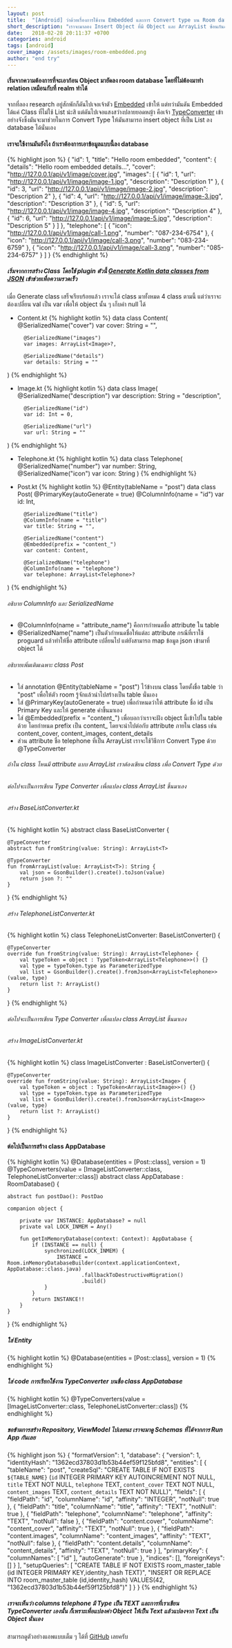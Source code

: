```yaml
---
layout: post
title:  "[Android] ว่าด้วยเรื่องการใช้งาน Embedded และการ Convert type บน Room database"
short_description: "เราจะมาลอง Insert Object ที่มี Object และ ArrayList ซ้อนกันอยู่ใน Class นั้น ๆ โดยที่ไม่ต้องทำ Relations โดยการ Embedded และการ Convert type กัน"
date:   2018-02-28 20:11:37 +0700
categories: android
tags: [android]
cover_image: /assets/images/room-embedded.png
author: "end try"
---
```

#### เริ่มจากความต้องการที่จะเอาก้อน Object มายัดลง room database โดยที่ไม่ต้องมาทำ relation เหมือนกับที่ realm ทำได้
จากที่ลอง research อยู่สักพักก็ดันไปเจอเจ้าตัว [Embedded](https://developer.android.com/reference/android/arch/persistence/room/Embedded.html) เข้าให้ แต่ทว่ามันดัน Embedded ได้แค่ Class ที่ไม่ใช้ List น่ะสิ แต่ดันไปเจอแสงสว่างปลายยอดหญ้า คือเจ้า [TypeConverter](https://developer.android.com/reference/android/arch/persistence/room/TypeConverter.html) เข้าอย่างจังซึ่งมันจะมาช่วยในการ Convert Type ให้มันสามารถ insert object ที่เป็น List ลง database ได้นั่นเอง

#### เราจะใช้งานมันยังไง ถ้าเราต้องการเอาข้อมูลแบบนี้ลง database
{% highlight json %}
{
  "id": 1,
  "title": "Hello room embedded",
  "content": {
    "details": "Hello room embedded details...",
    "cover": "http://127.0.0.1/api/v1/image/cover.jpg",
    "images": [
      {
        "id": 1,
        "url": "http://127.0.0.1/api/v1/image/image-1.jpg",
        "description": "Description 1"
      },
      {
        "id": 3,
        "url": "http://127.0.0.1/api/v1/image/image-2.jpg",
        "description": "Description 2"
      },
      {
        "id": 4,
        "url": "http://127.0.0.1/api/v1/image/image-3.jpg",
        "description": "Description 3"
      },
      {
        "id": 5,
        "url": "http://127.0.0.1/api/v1/image/image-4.jpg",
        "description": "Description 4"
      },
      {
        "id": 6,
        "url": "http://127.0.0.1/api/v1/image/image-5.jpg",
        "description": "Description 5"
      }
    ]
  },
  "telephone": [
    {
      "icon": "http://127.0.0.1/api/v1/image/call-1.png",
      "number": "087-234-6754"
    },
    {
      "icon": "http://127.0.0.1/api/v1/image/call-3.png",
      "number": "083-234-6759"
    },
    {
      "icon": "http://127.0.0.1/api/v1/image/call-3.png",
      "number": "085-234-6757"
    }
  ]
}
{% endhighlight %}

##### เริ่มจากการสร้าง Class โดยใช้ plugin ตัวนี้ [Generate Kotlin data classes from JSON](https://plugins.jetbrains.com/plugin/10054-generate-kotlin-data-classes-from-json) เข้าช่วยเพื่อความรวดเร็ว
เมื่อ Generate class เสร็จเรียบร้อยแล้ว เราจะได้ class มาทั้งหมด 4 class ตามนี้ แต่ว่าเราจะต้องเปลี่ยน val เป็น var เพื่อให้ object นั้น ๆ เก็บค่า null ได้
- Content.kt
{% highlight kotlin %}
data class Content(
        @SerializedName("cover")
        var cover: String = "",

        @SerializedName("images")
        var images: ArrayList<Image>?,

        @SerializedName("details")
        var details: String = ""
)
{% endhighlight %}
- Image.kt
{% highlight kotlin %}
data class Image(
        @SerializedName("description")
        var description: String = "description",

        @SerializedName("id")
        var id: Int = 0,

        @SerializedName("url")
        var url: String = ""
)
{% endhighlight %}
- Telephone.kt
{% highlight kotlin %}
data class Telephone(
        @SerializedName("number")
        var number: String,
        @SerializedName("icon")
        var icon: String
)
{% endhighlight %}
- Post.kt
{% highlight kotlin %}
@Entity(tableName = "post")
data class Post(
        @PrimaryKey(autoGenerate = true)
        @ColumnInfo(name = "id")
        var id: Int,

        @SerializedName("title")
        @ColumnInfo(name = "title")
        var title: String = "",

        @SerializedName("content")
        @Embedded(prefix = "content_")
        var content: Content,

        @SerializedName("telephone")
        @ColumnInfo(name = "telephone")
        var telephone: ArrayList<Telephone>?
)
{% endhighlight %}

###### อธิบาย ColumnInfo และ SerializedName
- @ColumnInfo(name = "attribute_name") คือการกำหนดชื่อ attribute ใน table
- @SerializedName("name") เป็นตัวกำหนดชื่อให้แต่ละ attribute กรณีที่เราใช้ proguard แล้วทำให้ชื่อ attribute เปลี่ยนไป แต่ยังสามารถ map ข้อมูล json เข้ามาที่ object ได้

###### อธิบายเพิ่มเติมเฉพาะ class Post 

- ใส่ annotation @Entity(tableName = "post") ไว้ข้างบน class โดยตั้งชื่อ table ว่า "post" เพื่อให้ตัว room รู้จักแล้วนำไปสร้างเป็น table นั่นเอง
- ใส่ @PrimaryKey(autoGenerate = true) เพื่อกำหนดว่าให้ attribute ชื่อ id เป็น Primary Key และให้ generate ค่าขึ้นมาเอง
- ใส่ @Embedded(prefix = "content_") เพื่อบอกว่าเราจะฝัง object นี้เข้าไปใน table ด้วย โดยกำหนด prefix เป็น content_ โดยจะนำไปต่อกับ attribute ภายใน class เช่น content_cover, content_images, content_details
- ส่วน attribute ชื่อ telephone ที่เป็น ArrayList เราจะใช้วิธีการ Convert Type ด้วย @TypeConverter

###### ถ้าใน class ไหนมี attribute แบบ ArrayList เราต้องเขียน class เพื่อ Convert Type ด้วย

###### ต่อไปจะเป็นการเขียน Type Converter เพื่อแปลง class ArrayList<Telephone> ขึ้นมาเอง

###### สร้าง BaseListConverter.kt
{% highlight kotlin %}
abstract class BaseListConverter<T> {

    @TypeConverter
    abstract fun fromString(value: String): ArrayList<T>

    @TypeConverter
    fun fromArrayList(value: ArrayList<T>): String {
        val json = GsonBuilder().create().toJson(value)
        return json ?: ""
    }
}
{% endhighlight %}

###### สร้าง TelephoneListConverter.kt
{% highlight kotlin %}
class TelephoneListConverter: BaseListConverter<Telephone>() {

    @TypeConverter
    override fun fromString(value: String): ArrayList<Telephone> {
        val typeToken = object : TypeToken<ArrayList<Telephone>>() {}
        val type = typeToken.type as ParameterizedType
        val list = GsonBuilder().create().fromJson<ArrayList<Telephone>>(value, type)
        return list ?: ArrayList()
    }
}
{% endhighlight %}

###### ต่อไปจะเป็นการเขียน Type Converter เพื่อแปลง class ArrayList<Image> ขึ้นมาเอง

###### สร้าง ImageListConverter.kt
{% highlight kotlin %}
class ImageListConverter : BaseListConverter<Image>() {

    @TypeConverter
    override fun fromString(value: String): ArrayList<Image> {
        val typeToken = object : TypeToken<ArrayList<Image>>() {}
        val type = typeToken.type as ParameterizedType
        val list = GsonBuilder().create().fromJson<ArrayList<Image>>(value, type)
        return list ?: ArrayList()
    }

}
{% endhighlight %}

#### ต่อไปเป็นการสร้าง class AppDatabase
{% highlight kotlin %}
@Database(entities = [Post::class], version = 1)
@TypeConverters(value = [ImageListConverter::class, TelephoneListConverter::class])
abstract class AppDatabase : RoomDatabase() {

    abstract fun postDao(): PostDao

    companion object {

        private var INSTANCE: AppDatabase? = null
        private val LOCK_INMEM = Any()

        fun getInMemoryDatabase(context: Context): AppDatabase {
            if (INSTANCE == null) {
                synchronized(LOCK_INMEM) {
                    INSTANCE = Room.inMemoryDatabaseBuilder(context.applicationContext, AppDatabase::class.java)
                            .fallbackToDestructiveMigration()
                            .build()
                }
            }
            return INSTANCE!!
        }
    }
}
{% endhighlight %}

##### ใส่ Entity
{% highlight kotlin %}
@Database(entities = [Post::class], version = 1)
{% endhighlight %}

##### ใส่ code การเรียกใช้งาน TypeConverter บนชื่อ class AppDatabase
{% highlight kotlin %}
@TypeConverters(value = [ImageListConverter::class, TelephoneListConverter::class])
{% endhighlight %}

##### ขอข้ามการสร้าง Repository, ViewModel ไปเลยนะ เราจะมาดู Schemas ที่ได้จากการ Run App กันเลย
{% highlight json %}
{
  "formatVersion": 1,
  "database": {
    "version": 1,
    "identityHash": "1362ecd37803d1b53b44ef59f125bfd8",
    "entities": [
      {
        "tableName": "post",
        "createSql": "CREATE TABLE IF NOT EXISTS `${TABLE_NAME}` (`id` INTEGER PRIMARY KEY AUTOINCREMENT NOT NULL, `title` TEXT NOT NULL, `telephone` TEXT, `content_cover` TEXT NOT NULL, `content_images` TEXT, `content_details` TEXT NOT NULL)",
        "fields": [
          {
            "fieldPath": "id",
            "columnName": "id",
            "affinity": "INTEGER",
            "notNull": true
          },
          {
            "fieldPath": "title",
            "columnName": "title",
            "affinity": "TEXT",
            "notNull": true
          },
          {
            "fieldPath": "telephone",
            "columnName": "telephone",
            "affinity": "TEXT",
            "notNull": false
          },
          {
            "fieldPath": "content.cover",
            "columnName": "content_cover",
            "affinity": "TEXT",
            "notNull": true
          },
          {
            "fieldPath": "content.images",
            "columnName": "content_images",
            "affinity": "TEXT",
            "notNull": false
          },
          {
            "fieldPath": "content.details",
            "columnName": "content_details",
            "affinity": "TEXT",
            "notNull": true
          }
        ],
        "primaryKey": {
          "columnNames": [
            "id"
          ],
          "autoGenerate": true
        },
        "indices": [],
        "foreignKeys": []
      }
    ],
    "setupQueries": [
      "CREATE TABLE IF NOT EXISTS room_master_table (id INTEGER PRIMARY KEY,identity_hash TEXT)",
      "INSERT OR REPLACE INTO room_master_table (id,identity_hash) VALUES(42, \"1362ecd37803d1b53b44ef59f125bfd8\")"
    ]
  }
}
{% endhighlight %}

##### เราจะเห็นว่า columns telephone มี Type เป็น TEXT และการที่เราเขียน TypeConverter เองนั้น ก็เพราะเพื่อแปลงค่า Object ให้เป็น Text แล้วแปลงจาก Text เป็น Object นั่นเอง
สามารถดูตัวอย่างแอพแบบเต็ม ๆ ได้ที่ [GitHub](https://raboninco.com/XBGX) เลยครับ
